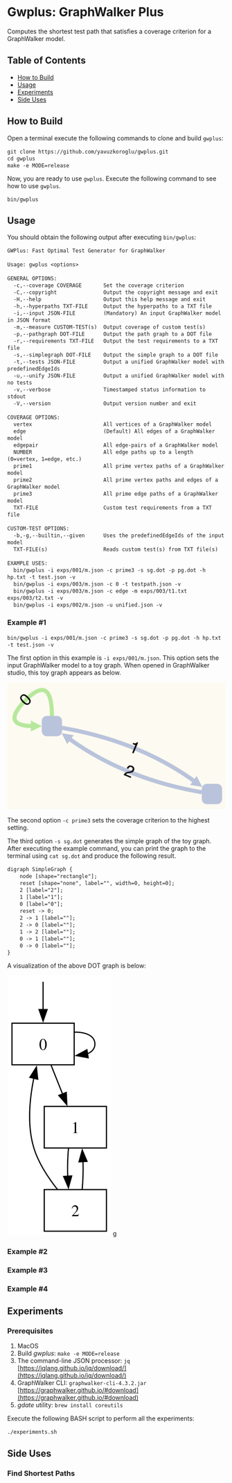 # Gwplus: GraphWalker Plus

Computes the shortest test path that satisfies a coverage criterion for a GraphWalker model.

## Table of Contents

* [How to Build](#how-to-build)
* [Usage](#usage)
* [Experiments](#experiments)
* [Side Uses](#side-uses)

## How to Build

Open a terminal execute the following commands to clone and build `gwplus`:

```
git clone https://github.com/yavuzkoroglu/gwplus.git
cd gwplus
make -e MODE=release
```

Now, you are ready to use `gwplus`. Execute the following command to see how to use `gwplus`.

```
bin/gwplus
```

## Usage

You should obtain the following output after executing `bin/gwplus`:

```
GWPlus: Fast Optimal Test Generator for GraphWalker

Usage: gwplus <options>

GENERAL OPTIONS:
  -c,--coverage COVERAGE       Set the coverage criterion
  -C,--copyright               Output the copyright message and exit
  -H,--help                    Output this help message and exit
  -h,--hyperpaths TXT-FILE     Output the hyperpaths to a TXT file
  -i,--input JSON-FILE         (Mandatory) An input GraphWalker model in JSON format
  -m,--measure CUSTOM-TEST(s)  Output coverage of custom test(s)
  -p,--pathgraph DOT-FILE      Output the path graph to a DOT file
  -r,--requirements TXT-FILE   Output the test requirements to a TXT file
  -s,--simplegraph DOT-FILE    Output the simple graph to a DOT file
  -t,--tests JSON-FILE         Output a unified GraphWalker model with predefinedEdgeIds
  -u,--unify JSON-FILE         Output a unified GraphWalker model with no tests
  -v,--verbose                 Timestamped status information to stdout
  -V,--version                 Output version number and exit

COVERAGE OPTIONS:
  vertex                       All vertices of a GraphWalker model
  edge                         (Default) All edges of a GraphWalker model
  edgepair                     All edge-pairs of a GraphWalker model
  NUMBER                       All edge paths up to a length (0=vertex, 1=edge, etc.)
  prime1                       All prime vertex paths of a GraphWalker model
  prime2                       All prime vertex paths and edges of a GraphWalker model
  prime3                       All prime edge paths of a GraphWalker model
  TXT-FILE                     Custom test requirements from a TXT file

CUSTOM-TEST OPTIONS:
  -b,-g,--builtin,--given      Uses the predefinedEdgeIds of the input model
  TXT-FILE(s)                  Reads custom test(s) from TXT file(s)

EXAMPLE USES:
  bin/gwplus -i exps/001/m.json -c prime3 -s sg.dot -p pg.dot -h hp.txt -t test.json -v
  bin/gwplus -i exps/003/m.json -c 0 -t testpath.json -v
  bin/gwplus -i exps/003/m.json -c edge -m exps/003/t1.txt exps/003/t2.txt -v
  bin/gwplus -i exps/002/m.json -u unified.json -v
```

### Example #1

```
bin/gwplus -i exps/001/m.json -c prime3 -s sg.dot -p pg.dot -h hp.txt -t test.json -v
```

The first option in this example is `-i exps/001/m.json`. This option sets the input GraphWalker model to a toy graph. When opened in GraphWalker studio, this toy graph appears as below.

![The GraphWalker Model of a Toy Graph](exps/001/wellformed.png)

The second option `-c prime3` sets the coverage criterion to the highest setting.

The third option `-s sg.dot` generates the simple graph of the toy graph. After executing the example command, you can print the graph to the terminal using `cat sg.dot` and produce the following result.

```
digraph SimpleGraph {
    node [shape="rectangle"];
    reset [shape="none", label="", width=0, height=0];
    2 [label="2"];
    1 [label="1"];
    0 [label="0"];
    reset -> 0;
    2 -> 1 [label=""];
    2 -> 0 [label=""];
    1 -> 2 [label=""];
    0 -> 1 [label=""];
    0 -> 0 [label=""];
}
```

A visualization of the above DOT graph is below:

![The Simple Graph of the Toy Graph](exps/001/sg.svg)
g
### Example #2

### Example #3

### Example #4

## Experiments

### Prerequisites

1. MacOS
2. Build *gwplus*: `make -e MODE=release`
3. The command-line JSON processor: `jq` [https://jqlang.github.io/jq/download/](https://jqlang.github.io/jq/download/)
4. GraphWalker CLI: `graphwalker-cli-4.3.2.jar` [https://graphwalker.github.io/#download](https://graphwalker.github.io/#download)
5. *gdate* utility: `brew install coreutils`

Execute the following BASH script to perform all the experiments:

```
./experiments.sh
```

## Side Uses

### Find Shortest Paths

